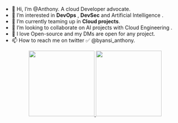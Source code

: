 - 👋 Hi, I’m @Anthony. A cloud Developer advocate.
- 👀 I’m interested in **DevOps** , **DevSec** and Artificial Intelligence .
- 🌱 I’m  currently teaming up in  **Cloud projects**.
- 💞️ I’m looking to collaborate on AI projects with Cloud Engineering . 
- 💞️ I love Open-source and my DMs are open for any project. 
- 📫 How to reach me on twitter ✅ @byansi_anthony. 

<p align="center">
<a href="https://github.com/Adda101">
  <img height="180em" src="https://github-readme-stats-eight-theta.vercel.app/api?username=AVS1508&show_icons=true&theme=algolia&include_all_commits=true&count_private=true"/>
  <img height="180em" src="https://github-readme-stats-eight-theta.vercel.app/api/top-langs/?username=AVS1508&layout=compact&langs_count=8&theme=algolia"/>
</a>
</p>

<!---
Addax101/Addax101 is a ✨ special ✨ repository because its `README.md` (this file) appears on your GitHub profile.
You can click the Preview link to take a look at your changes.
--->
